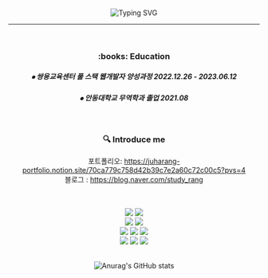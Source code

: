 
<div align="center">
<br>
 
![Typing SVG](https://readme-typing-svg.herokuapp.com?font=Indie+Flower&color=000000&size=30&center=true&lines=Hello+World+!&nbsp;+I'm+harang+&nbsp;+💛+&nbsp;)
</div>
 
* * *

<br>

<div align="center">
  <h3><b> :books: Education </b></h3>
  <h5> ⦁ 쌍용교육센터 풀 스택 웹개발자 양성과정 2022.12.26 - 2023.06.12 </h5>
  <h5> ⦁ 안동대학교 무역학과 졸업 2021.08 </h5>

<br>

### 🔍 Introduce me
<!-- - 링크드인: https://www.linkedin.com/in/moonhy7 -->
포트폴리오: https://juharang-portfolio.notion.site/70ca779c758d42b39c7e2a60c72c00c5?pvs=4 <br>
블로그 : https://blog.naver.com/study_rang

<br>
   <br>
</div>

<div align="center">
   <img src="https://img.shields.io/badge/Java-ff8b94?style=flat&logo=Conda-Forge&logoColor=white"/>
   <img src="https://img.shields.io/badge/Spring-6DB33F?style=flat&logo=Spring&logoColor=white" />
   <br>
   <img src="https://img.shields.io/badge/HTML5-BBE2BB?style=flat&logo=HTML5&logoColor=white" />
   <img src="https://img.shields.io/badge/CSS3-ffd77f?style=flat&logo=CSS3&logoColor=white" />
   <br>
   <img src="https://img.shields.io/badge/JavaScript-ffa970?style=flat&logo=JavaScript&logoColor=white" />
   <img src="https://img.shields.io/badge/jQuery-F6B0B6?style=flat&logo=jQuery&logoColor=white" />
   <img src="https://img.shields.io/badge/Bootstrap-CCCCFF?style=flat&logo=Bootstrap&logoColor=white" />
   <br>
   <img src="https://img.shields.io/badge/Mybatis-756E74?style=flat&logo=Fluentd&logoColor=white" />
   <img src="https://img.shields.io/badge/MySQL-7d9dcd?style=flat&logo=MySQL&logoColor=white" />
   <img src="https://img.shields.io/badge/Oracle%20SQL-C1F0B4?style=flat&logo=Oracle&logoColor=white" />
   
<br>
<br>

![Anurag's GitHub stats](https://github-readme-stats.vercel.app/api?username=proud98&show_icons=true&theme=buefy)

</div>
